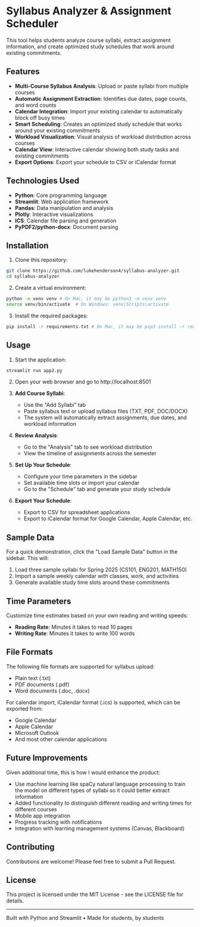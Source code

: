 # Syllabus Analyzer & Assignment Scheduler

This tool helps students analyze course syllabi, extract assignment information, and create optimized study schedules that work around existing commitments.


## Features

- **Multi-Course Syllabus Analysis**: Upload or paste syllabi from multiple courses
- **Automatic Assignment Extraction**: Identifies due dates, page counts, and word counts
- **Calendar Integration**: Import your existing calendar to automatically block off busy times
- **Smart Scheduling**: Creates an optimized study schedule that works around your existing commitments
- **Workload Visualization**: Visual analysis of workload distribution across courses
- **Calendar View**: Interactive calendar showing both study tasks and existing commitments
- **Export Options**: Export your schedule to CSV or iCalendar format

## Technologies Used

- **Python**: Core programming language
- **Streamlit**: Web application framework
- **Pandas**: Data manipulation and analysis
- **Plotly**: Interactive visualizations
- **ICS**: Calendar file parsing and generation
- **PyPDF2/python-docx**: Document parsing

## Installation

1. Clone this repository:
```bash
git clone https://github.com/lukehenderson4/syllabus-analyzer.git
cd syllabus-analyzer
```

2. Create a virtual environment:
```bash
python -m venv venv # On Mac, it may be python3 -m venv venv
source venv/bin/activate  # On Windows: venv\Scripts\activate
```

3. Install the required packages:
```bash
pip install -r requirements.txt # On Mac, it may be pip3 install -r requirements.txt
```

## Usage

1. Start the application:
```bash
streamlit run app2.py
```

2. Open your web browser and go to http://localhost:8501

3. **Add Course Syllabi**:
   - Use the "Add Syllabi" tab
   - Paste syllabus text or upload syllabus files (TXT, PDF, DOC/DOCX)
   - The system will automatically extract assignments, due dates, and workload information

4. **Review Analysis**:
   - Go to the "Analysis" tab to see workload distribution
   - View the timeline of assignments across the semester

5. **Set Up Your Schedule**:
   - Configure your time parameters in the sidebar
   - Set available time slots or import your calendar
   - Go to the "Schedule" tab and generate your study schedule

6. **Export Your Schedule**:
   - Export to CSV for spreadsheet applications
   - Export to iCalendar format for Google Calendar, Apple Calendar, etc.

## Sample Data

For a quick demonstration, click the "Load Sample Data" button in the sidebar. This will:

1. Load three sample syllabi for Spring 2025 (CS101, ENG201, MATH150)
2. Import a sample weekly calendar with classes, work, and activities
3. Generate available study time slots around these commitments

## Time Parameters

Customize time estimates based on your own reading and writing speeds:
- **Reading Rate**: Minutes it takes to read 10 pages
- **Writing Rate**: Minutes it takes to write 100 words

## File Formats

The following file formats are supported for syllabus upload:
- Plain text (.txt)
- PDF documents (.pdf)
- Word documents (.doc, .docx)

For calendar import, iCalendar format (.ics) is supported, which can be exported from:
- Google Calendar
- Apple Calendar
- Microsoft Outlook
- And most other calendar applications

## Future Improvements

Given additional time, this is how I would enhance the product:
- Use machine learning like spaCy natural language processing to train the model on different types of syllabi so it could better extract information
- Added functionality to distinguish different reading and writing times for different courses
- Mobile app integration
- Progress tracking with notifications
- Integration with learning management systems (Canvas, Blackboard)

## Contributing

Contributions are welcome! Please feel free to submit a Pull Request.

## License

This project is licensed under the MIT License - see the LICENSE file for details.

---

Built with Python and Streamlit • Made for students, by students
